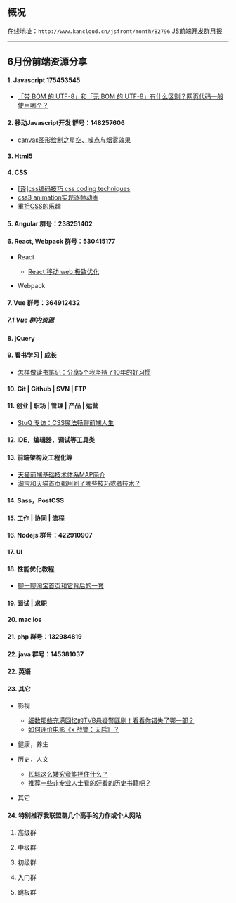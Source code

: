 ## 概况

在线地址：`http://www.kancloud.cn/jsfront/month/82796` [JS前端开发群月报](http://www.kancloud.cn/jsfront/month/82796)

---

## 6月份前端资源分享
#### 1. Javascript 175453545
- [「带 BOM 的 UTF-8」和「无 BOM 的 UTF-8」有什么区别？网页代码一般使用哪个？](https://www.zhihu.com/question/20167122)

#### 2. 移动Javascript开发 群号：148257606
- [canvas图形绘制之星空、噪点与烟雾效果](http://www.zhangxinxu.com/wordpress/2016/06/canvas-star-noise-smoke/)

#### 3. Html5

#### 4. CSS
- [[译]css编码技巧 css coding techniques](https://wangmx.github.io/2016/05/29/css-coding-techniques/)
- [css3 animation实现逐帧动画](http://www.cnblogs.com/Fengzp/p/5548493.html)
- [重拾CSS的乐趣](http://www.imooc.com/learn/588)

#### 5. Angular 群号：238251402

#### 6. React, Webpack 群号：530415177
- React
    
    - [React 移动 web 极致优化](https://segmentfault.com/a/1190000005599249)


- Webpack


#### 7. Vue 群号：364912432

##### 7.1 Vue 群内资源


#### 8. jQuery

#### 9. 看书学习 | 成长
- [怎样做读书笔记：分享5个我坚持了10年的好习惯](http://weibo.com/2309846073/DxBBdgsNP?type=comment#_rnd1464748879539)

#### 10. Git | Github | SVN | FTP

#### 11. 创业 | 职场 | 管理 | 产品 | 运营
- [StuQ 专访：CSS魔法畅聊前端人生](https://github.com/cssmagic/blog/issues/60)

#### 12. IDE，编辑器，调试等工具类

#### 13. 前端架构及工程化等
- [天猫前端基础技术体系MAP简介](https://zhuanlan.zhihu.com/p/21271376)
- [淘宝和天猫首页都用到了哪些技巧或者技术？](https://www.zhihu.com/question/46149490)

#### 14. Sass，PostCSS

#### 15. 工作 | 协同 | 流程

#### 16. Nodejs 群号：422910907

#### 17. UI

#### 18. 性能优化教程
- [聊一聊淘宝首页和它背后的一套](http://www.barretlee.com/blog/2016/06/02/thing-about-taobao-homepage/)

#### 19. 面试 | 求职

#### 20. mac ios

#### 21. php 群号：132984819

#### 22. java 群号：145381037

#### 22. 英语

#### 23. 其它
- 影视

    - [细数那些充满回忆的TVB悬疑警匪剧！看看你错失了哪一部？](http://photo.weibo.com/5888120096/wbphotos/large/mid/3981240656554628/pid/006qtX0Ygw1f4enb9to73j30c8bs2hdu)
    - [如何评价电影《x 战警：天启》？](https://www.zhihu.com/question/42743135)

- 健康，养生


- 历史，人文

    - [长城这么矮究竟能拦住什么？](https://www.zhihu.com/question/25528331)
    - [推荐一些非专业人士看的好看的历史书籍吧？](https://www.zhihu.com/question/20909150)

- 其它


#### 24. 特别推荐我联盟群几个高手的力作或个人网站

1. 高级群


2. 中级群


3. 初级群


4. 入门群

5. 跳板群


